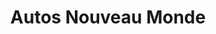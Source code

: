 ---
title: "Autos Nouveau Monde"
url: /aix-en-provence/autos-nouveau-monde/
shop: réparation de voitures
---